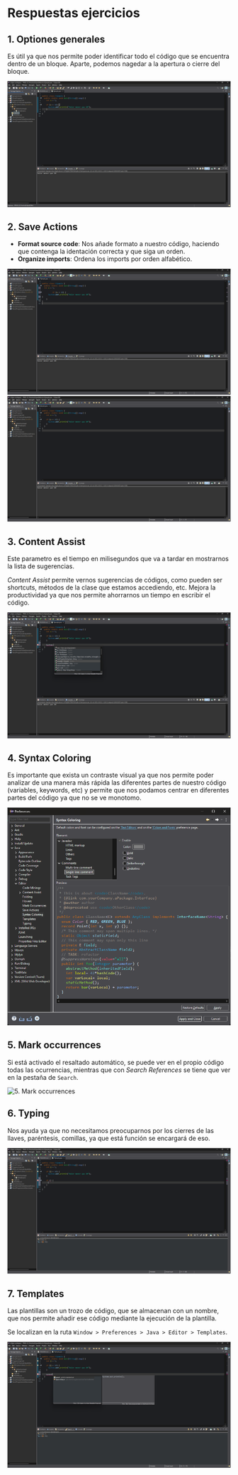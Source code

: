 # Respuestas ejercicios

## 1. Optiones generales

Es útil ya que nos permite poder identificar todo el código que se encuentra dentro de un bloque. Aparte, podemos nagedar a la apertura o cierre del bloque.

![1. Opciones generales](./capturas/01-general.png)

## 2. Save Actions

- **Format source code**: Nos añade formato a nuestro código, haciendo que contenga la identación correcta y que siga un orden.
- **Organize imports**: Ordena los imports por orden alfabético.

![2. Save Actions Antes](./capturas/02-save-actions-antes.png)
![2. Save Actions Despues](./capturas/02-save-actions-despues.png)

## 3. Content Assist

Este parametro es el tiempo en milisegundos que va a tardar en mostrarnos la lista de sugerencias.

_Content Assist_ permite vernos sugerencias de códigos, como pueden ser shortcuts, métodos de la clase que estamos accediendo, etc. Mejora la productividad ya que nos permite ahorrarnos un tiempo en escribir el código.

![3. Content Assist](./capturas/03-content-assist.png)

## 4. Syntax Coloring

Es importante que exista un contraste visual ya que nos permite poder analizar de una manera más rápida las diferentes partes de nuestro código (variables, keywords, etc) y permite que nos podamos centrar en diferentes partes del código ya que no se ve monotomo.

![4. Syntax Coloring](./capturas/04-syntax-coloring.png)

## 5. Mark occurrences

Si está activado el resaltado automático, se puede ver en el propio código todas las ocurrencias, mientras que con _Search References_ se tiene que ver en la pestaña de `Search`.

![5. Mark occurrences](./capturas/05-mark-occurrences.png)

## 6. Typing

Nos ayuda ya que no necesitamos preocuparnos por los cierres de las llaves, paréntesis, comillas, ya que está función se encargará de eso.

![6. Typing](./capturas/06-typing.png)

## 7. Templates

Las plantillas son un trozo de código, que se almacenan con un nombre, que nos permite añadir ese código mediante la ejecución de la plantilla.

Se localizan en la ruta `Window > Preferences > Java > Editor > Templates`.

![7. Templates](./capturas/07-templates.png)